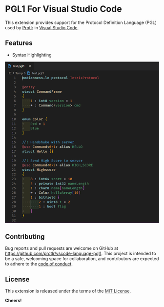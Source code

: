 # PGL1 For Visual Studio Code

This extension provides support for the Protocol Definition Language (PGL) used by [Protlr](https://www.protlr.com) in [Visual Studio Code](https://code.visualstudio.com).

## Features

* Syntax Highlighting

![Screenshot](screenshots/sample.png)

## Contributing

Bug reports and pull requests are welcome on GitHub at https://github.com/protlr/vscode-language-pgl1. 
This project is intended to be a safe, welcoming space for collaboration, and contributors are expected to adhere to 
the [code of conduct](https://github.com/protlr/vscode-language-pgl1/blob/master/CODE_OF_CONDUCT.md).

## License

This extension is released under the terms of the [MIT License](https://opensource.org/licenses/MIT).

**Cheers!**
